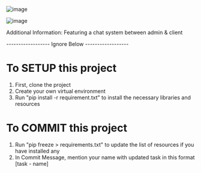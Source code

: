 ![image](https://github.com/LamontChean/FOCS_Website/assets/101232039/7a0a681f-890a-42f8-a5be-0306414ede63)

![image](https://github.com/LamontChean/FOCS_Website/assets/101232039/252c66c4-8c6e-4c28-9bbe-fc9f743c1d01)

Additional Information: Featuring a chat system between admin & client 

------------------ Ignore Below ------------------

# To SETUP this project
1. First, clone the project
2. Create your own virtual environment
4. Run "pip install -r requirement.txt" to install the necessary libraries and resources

# To COMMIT this project
1. Run "pip freeze > requirements.txt" to update the list of resources if you have installed any
2. In Commit Message, mention your name with updated task in this format [task - name]

